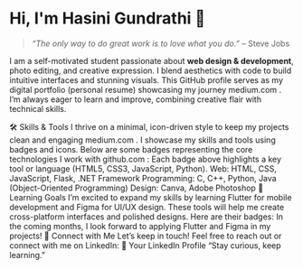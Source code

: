 # Hi, I'm Hasini Gundrathi 👋
> *“The only way to do great work is to love what you do.”* – Steve Jobs

I am a self-motivated student passionate about **web design & development**, photo editing, and creative expression. I blend aesthetics with code to build intuitive interfaces and stunning visuals. This GitHub profile serves as my digital portfolio (personal resume) showcasing my journey
medium.com
. I’m always eager to learn and improve, combining creative flair with technical skills.

🛠 Skills & Tools
I thrive on a minimal, icon-driven style to keep my projects clean and engaging
medium.com
. I showcase my skills and tools using badges and icons. Below are some badges representing the core technologies I work with
github.com
:     Each badge above highlights a key tool or language (HTML5, CSS3, JavaScript, Python).
Web: HTML, CSS, JavaScript, Flask, .NET Framework
Programming: C, C++, Python, Java (Object-Oriented Programming)
Design: Canva, Adobe Photoshop
🎯 Learning Goals
I’m excited to expand my skills by learning Flutter for mobile development and Figma for UI/UX design. These tools will help me create cross-platform interfaces and polished designs. Here are their badges:   In the coming months, I look forward to applying Flutter and Figma in my projects!
🤝 Connect with Me
Let’s keep in touch! Feel free to reach out or connect with me on LinkedIn:
🔗 Your LinkedIn Profile
“Stay curious, keep learning.”
